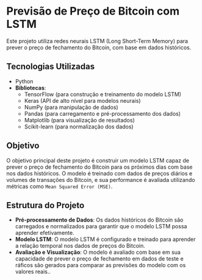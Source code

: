 # Previsão de Preço de Bitcoin com LSTM

Este projeto utiliza redes neurais LSTM (Long Short-Term Memory) para prever o preço de fechamento do Bitcoin, com base em dados históricos.

## Tecnologias Utilizadas

- Python 
- **Bibliotecas**:
  - TensorFlow (para construção e treinamento do modelo LSTM)
  - Keras (API de alto nível para modelos neurais)
  - NumPy (para manipulação de dados)
  - Pandas (para carregamento e pré-processamento dos dados)
  - Matplotlib (para visualização de resultados)
  - Scikit-learn (para normalização dos dados)

## Objetivo

O objetivo principal deste projeto é construir um modelo LSTM capaz de prever o preço de fechamento do Bitcoin para os próximos dias com base nos dados históricos. O modelo é treinado com dados de preços diários e volumes de transações do Bitcoin, e sua performance é avaliada utilizando métricas como `Mean Squared Error (MSE)`.

## Estrutura do Projeto

- **Pré-processamento de Dados**: Os dados históricos do Bitcoin são carregados e normalizados para garantir que o modelo LSTM possa aprender efetivamente.
- **Modelo LSTM**: O modelo LSTM é configurado e treinado para aprender a relação temporal nos dados de preços do Bitcoin.
- **Avaliação e Visualização**: O modelo é avaliado com base em sua capacidade de prever o preço de fechamento em dados de teste e ráficos são gerados para comparar as previsões do modelo com os valores reais..


